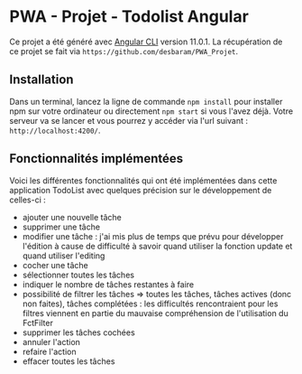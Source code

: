 # PWA - Projet - Todolist Angular

Ce projet a été généré avec [Angular CLI](https://github.com/angular/angular-cli) version 11.0.1.
La récupération de ce projet se fait via `https://github.com/desbaram/PWA_Projet`.

## Installation

Dans un terminal, lancez la ligne de commande `npm install` pour installer npm sur votre ordinateur ou directement `npm start` si vous l'avez déjà. Votre serveur va se lancer et vous pourrez y accéder via l'url suivant : `http://localhost:4200/`.

## Fonctionnalités implémentées

Voici les différentes fonctionnalités qui ont été implémentées dans cette application TodoList avec quelques précision sur le développement de celles-ci :
* ajouter une nouvelle tâche
* supprimer une tâche
* modifier une tâche : j'ai mis plus de temps que prévu pour développer l'édition à cause de difficulté à savoir quand utiliser la fonction update et quand utiliser l'editing
* cocher une tâche
* sélectionner toutes les tâches
* indiquer le nombre de tâches restantes à faire
* possibilité de filtrer les tâches => toutes les tâches, tâches actives (donc non faites), tâches complétées : les difficultés rencontraient pour les filtres viennent en partie du mauvaise compréhension de l'utilisation du FctFilter
* supprimer les tâches cochées
* annuler l'action
* refaire l'action
* effacer toutes les tâches